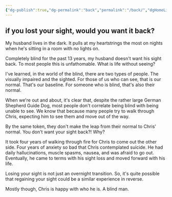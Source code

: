```yaml
---
{"dg-publish":true,"dg-permalink":"back","permalink":"/back/","dgHomeLink":true,"dgPassFrontmatter":false}
---
```



## if you lost your sight, would you want it back?

My husband lives in the dark. It pulls at my heartstrings the most on nights when he's sitting in a room with no lights on. 

Completely blind for the past 13 years, my husband doesn't want his sight back. To most people this is unfathomable. What is life without seeing?

I've learned, in the world of the blind, there are two types of people. The visually impaired and the sighted. For those of us who can see, that is our normal. That's our baseline. For someone who is blind, that's also their normal.

When we're out and about, it's clear that, despite the rather large German Shepherd Guide Dog, most people don't correlate being blind with being unable to see. We know that because many people try to walk through Chris, expecting him to see them and move out of the way. 

By the same token, they don't make the leap from their normal to Chris' normal. You don't want your sight back?! Why?

It took four years of walking through fire for Chris to come out the other side. Four years of anxiety so bad that Chris contemplated suicide. He had daily hallucinations, muscle spasms, nausea, and was afraid to go out. Eventually, he came to terms with his sight loss and moved forward with his life.

Losing your sight is not just an overnight transition. So, it's quite possible that regaining your sight could be a similar experience in reverse.

Mostly though, Chris is happy with who he is. A blind man.